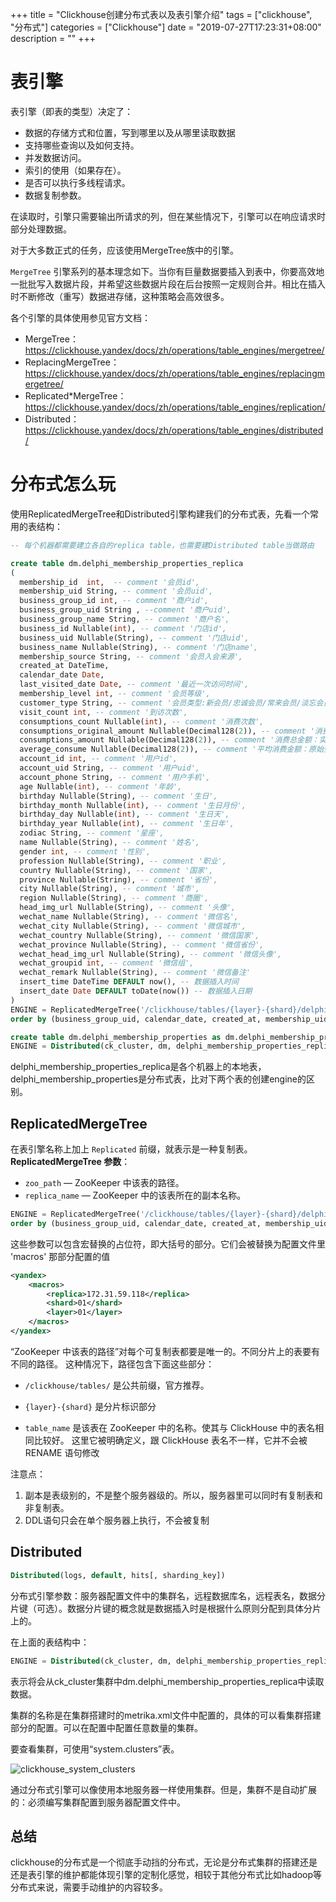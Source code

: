 +++
title = "Clickhouse创建分布式表以及表引擎介绍"
tags = ["clickhouse", "分布式"]
categories = ["Clickhouse"]
date = "2019-07-27T17:23:31+08:00"
description = ""
+++



# 表引擎

表引擎（即表的类型）决定了：

- 数据的存储方式和位置，写到哪里以及从哪里读取数据
- 支持哪些查询以及如何支持。
- 并发数据访问。
- 索引的使用（如果存在）。
- 是否可以执行多线程请求。
- 数据复制参数。

在读取时，引擎只需要输出所请求的列，但在某些情况下，引擎可以在响应请求时部分处理数据。

对于大多数正式的任务，应该使用MergeTree族中的引擎。

`MergeTree` 引擎系列的基本理念如下。当你有巨量数据要插入到表中，你要高效地一批批写入数据片段，并希望这些数据片段在后台按照一定规则合并。相比在插入时不断修改（重写）数据进存储，这种策略会高效很多。

<!--more-->

各个引擎的具体使用参见官方文档：

- MergeTree：https://clickhouse.yandex/docs/zh/operations/table_engines/mergetree/
- ReplacingMergeTree：https://clickhouse.yandex/docs/zh/operations/table_engines/replacingmergetree/
- Replicated*MergeTree：https://clickhouse.yandex/docs/zh/operations/table_engines/replication/
- Distributed：https://clickhouse.yandex/docs/zh/operations/table_engines/distributed/

# 分布式怎么玩

使用ReplicatedMergeTree和Distributed引擎构建我们的分布式表，先看一个常用的表结构：

```sql
-- 每个机器都需要建立各自的replica table，也需要建Distributed table当做路由

create table dm.delphi_membership_properties_replica
(
  membership_id  int,  -- comment '会员id',
  membership_uid String, -- comment '会员uid',
  business_group_id int, -- comment '商户id',
  business_group_uid String , --comment '商户uid',
  business_group_name String, -- comment '商户名',
  business_id Nullable(int), -- comment '门店id',
  business_uid Nullable(String), -- comment '门店uid',
  business_name Nullable(String), -- comment '门店name',
  membership_source String, -- comment '会员入会来源',
  created_at DateTime,
  calendar_date Date,
  last_visited_date Date, -- comment '最近一次访问时间',
  membership_level int, -- comment '会员等级',
  customer_type String, -- comment '会员类型:新会员/忠诚会员/常来会员/淡忘会员/流失会员，根据最后一次访问时间和商户配置计算而来',
  visit_count int, -- comment '到访次数',
  consumptions_count Nullable(int), -- comment '消费次数',
  consumptions_original_amount Nullable(Decimal128(2)), -- comment '消费总金额：原始金额',
  consumptions_amount Nullable(Decimal128(2)), -- comment '消费总金额：实付金额',
  average_consume Nullable(Decimal128(2)), -- comment '平均消费金额：原始金额/消费次数',
  account_id int, -- comment '用户id',
  account_uid String, -- comment '用户uid',
  account_phone String, -- comment '用户手机',
  age Nullable(int), -- comment '年龄',
  birthday Nullable(String), -- comment '生日',
  birthday_month Nullable(int), -- comment '生日月份',
  birthday_day Nullable(int), -- comment '生日天',
  birthday_year Nullable(int), -- comment '生日年',
  zodiac String, -- comment '星座',
  name Nullable(String), -- comment '姓名',
  gender int, -- comment '性别',
  profession Nullable(String), -- comment '职业',
  country Nullable(String), -- comment '国家',
  province Nullable(String), -- comment '省份',
  city Nullable(String), -- comment '城市',
  region Nullable(String), -- comment '商圈',
  head_img_url Nullable(String), -- comment '头像',
  wechat_name Nullable(String), -- comment '微信名',
  wechat_city Nullable(String), -- comment '微信城市',
  wechat_country Nullable(String), -- comment '微信国家',
  wechat_province Nullable(String), -- comment '微信省份',
  wechat_head_img_url Nullable(String), -- comment '微信头像',
  wechat_groupid int, -- comment '微信组',
  wechat_remark Nullable(String), -- comment '微信备注'
  insert_time DateTime DEFAULT now(), -- 数据插入时间
  insert_date Date DEFAULT toDate(now()) -- 数据插入日期
)
ENGINE = ReplicatedMergeTree('/clickhouse/tables/{layer}-{shard}/delphi_membership_properties_replica', '{replica}')
order by (business_group_uid, calendar_date, created_at, membership_uid);

create table dm.delphi_membership_properties as dm.delphi_membership_properties_replica
ENGINE = Distributed(ck_cluster, dm, delphi_membership_properties_replica, rand());
```

delphi_membership_properties_replica是各个机器上的本地表，delphi_membership_properties是分布式表，比对下两个表的创建engine的区别。

## ReplicatedMergeTree

在表引擎名称上加上 `Replicated` 前缀，就表示是一种复制表。**ReplicatedMergeTree 参数**：

- `zoo_path` — ZooKeeper 中该表的路径。
- `replica_name` — ZooKeeper 中的该表所在的副本名称。

```sql
ENGINE = ReplicatedMergeTree('/clickhouse/tables/{layer}-{shard}/delphi_membership_properties_replica', '{replica}')
order by (business_group_uid, calendar_date, created_at, membership_uid);
```

这些参数可以包含宏替换的占位符，即大括号的部分。它们会被替换为配置文件里 'macros' 那部分配置的值

```xml
<yandex>
    <macros>
        <replica>172.31.59.118</replica>
        <shard>01</shard>
        <layer>01</layer>
    </macros>
</yandex>
```

“ZooKeeper 中该表的路径”对每个可复制表都要是唯一的。不同分片上的表要有不同的路径。 这种情况下，路径包含下面这些部分：

- `/clickhouse/tables/` 是公共前缀，官方推荐。

- `{layer}-{shard}` 是分片标识部分

- `table_name` 是该表在 ZooKeeper 中的名称。使其与 ClickHouse 中的表名相同比较好。 这里它被明确定义，跟 ClickHouse 表名不一样，它并不会被 RENAME 语句修改

注意点：

1. 副本是表级别的，不是整个服务器级的。所以，服务器里可以同时有复制表和非复制表。
2. DDL语句只会在单个服务器上执行，不会被复制

## Distributed

```sql
Distributed(logs, default, hits[, sharding_key])
```

分布式引擎参数：服务器配置文件中的集群名，远程数据库名，远程表名，数据分片键（可选）。数据分片键的概念就是数据插入时是根据什么原则分配到具体分片上的。

在上面的表结构中：

```sql
ENGINE = Distributed(ck_cluster, dm, delphi_membership_properties_replica, rand());
```

表示将会从ck_cluster集群中dm.delphi_membership_properties_replica中读取数据。

集群的名称是在集群搭建时的metrika.xml文件中配置的，具体的可以看集群搭建部分的配置。可以在配置中配置任意数量的集群。

要查看集群，可使用“system.clusters”表。

![clickhouse_system_clusters](https://flowsnow.oss-cn-shanghai.aliyuncs.com/image/tech/clickhouse-create-distributed-table-and-table-engine-introduction/clickhouse_system_clusters.jpg)

通过分布式引擎可以像使用本地服务器一样使用集群。但是，集群不是自动扩展的：必须编写集群配置到服务器配置文件中。

## 总结

clickhouse的分布式是一个彻底手动挡的分布式，无论是分布式集群的搭建还是还是表引擎的维护都能体现引擎的定制化感觉，相较于其他分布式比如hadoop等分布式来说，需要手动维护的内容较多。


